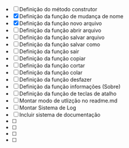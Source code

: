 - [ ] Definição do método construtor
- [x] Definição da função de mudança de nome
- [x] Definição da função novo arquivo
- [ ] Definição da função abrir arquivo
- [ ] Definição da função salvar arquivo
- [ ] Definição da função salvar como
- [ ] Definição da função sair
- [ ] Definição da função copiar
- [ ] Definição da função cortar
- [ ] Definição da função colar
- [ ] Definição da função desfazer 
- [ ] Definição da função informações (Sobre)
- [ ] Definição da função de teclas de atalho
- [ ] Montar modo de utlizção no readme.md
- [ ] Montar Sistema de Log
- [ ] Incluir sistema de documentação
- [ ] 
- [ ] 
- [ ] 
- [ ] 